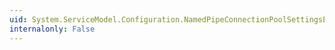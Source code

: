 ```yaml
---
uid: System.ServiceModel.Configuration.NamedPipeConnectionPoolSettingsElement.MaxOutboundConnectionsPerEndpoint
internalonly: False
---
```

